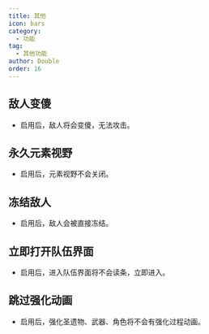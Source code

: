 ```yaml
---
title: 其他
icon: bars
category:
  - 功能
tag:
  - 其他功能
author: Double
order: 16
---
```


## 敌人变傻
- 启用后，敌人将会变傻，无法攻击。
## 永久元素视野
- 启用后，元素视野不会关闭。
## 冻结敌人
- 启用后，敌人会被直接冻结。
## 立即打开队伍界面
- 启用后，进入队伍界面将不会读条，立即进入。
## 跳过强化动画
- 启用后，强化圣遗物、武器、角色将不会有强化过程动画。